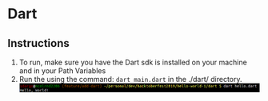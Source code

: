 # Dart

## Instructions
1. To run, make sure you have the Dart sdk is installed on your machine and in your Path Variables
2. Run the using the command: ```dart main.dart``` in the ./dart/ directory.
![screenshot](./screenshot.png?raw=true)
